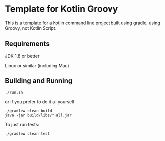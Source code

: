 # Template for Kotlin Groovy

This is a template for a Kotlin command line project built using gradle, using Groovy, not Kotlin Script.

## Requirements

JDK 1.8 or better

Linux or similar (including Mac)

## Building and Running

```
./run.sh
```

or if you prefer to do it all yourself

```
./gradlew clean build
java -jar build/libs/*-all.jar
```

To just run tests:
```
./gradlew clean test
```

